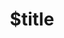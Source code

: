---
title: $title
second_title: Aspose.OMR för .NET API-referens
description: $description
type: docs
weight: $weight
url: /sv/net/$ref/
---